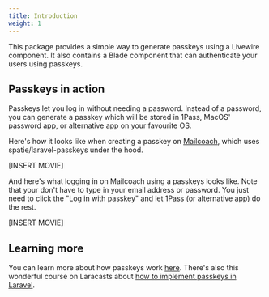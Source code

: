 ```yaml
---
title: Introduction
weight: 1
---
```


This package provides a simple way to generate passkeys using a Livewire component. It also contains a Blade component that can authenticate your users using passkeys.

## Passkeys in action

Passkeys let you log in without needing a password. Instead of a password, you can generate a passkey which will be stored in 1Pass, MacOS' password app, or alternative app on your favourite OS.

Here's how it looks like when creating a passkey on [Mailcoach](https://mailcoach.app), which uses spatie/laravel-passkeys under the hood.

[INSERT MOVIE]

And here's what logging in on Mailcoach using a passkeys looks like. Note that your don't have to type in your email address or password. You just need to click the "Log in with passkey" and let 1Pass (or alternative app) do the rest.

[INSERT MOVIE]

## Learning more

You can learn more about how passkeys work [here](https://www.dashlane.com/blog/what-is-a-passkey-and-how-does-it-work). There's also this wonderful course on Laracasts about [how to implement passkeys in Laravel](https://laracasts.com/series/add-passkeys-to-a-laravel-app).


